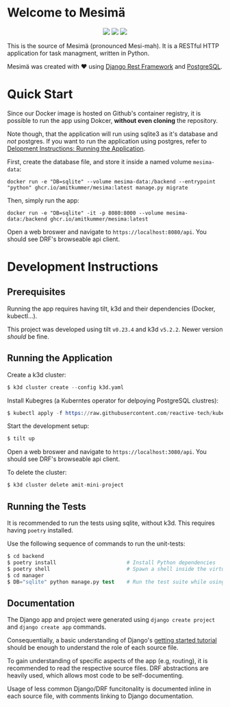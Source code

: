 # Welcome to Mesimä

<p align="center">
  <img src="https://img.shields.io/github/workflow/status/amitkummer/mesima/Integration?label=integration">
  <img src="https://img.shields.io/github/v/tag/amitkummer/mesima">
  <img src="https://img.shields.io/github/license/amitkummer/mesima">
</p>

This is the source of Mesimä (pronounced Mesi-mah). It is a RESTful HTTP application for task managment, written in Python.

Mesimä was created with ❤️ using [Django Rest Framework](https://www.django-rest-framework.org/) and [PostgreSQL](https://www.postgresql.org/).

# Quick Start

Since our Docker image is hosted on Github's container registry, it is possible to run the app using Dokcer, **without even cloning** the repository.

Note though, that the application will run using sqlite3 as it's database and *not* postgres. If you want to run the application using postgres,
refer to [Delopment Instructions: Running the Application](#running-the-application).

First, create the database file, and store it inside a named volume `mesima-data`:

```
docker run -e "DB=sqlite" --volume mesima-data:/backend --entrypoint "python" ghcr.io/amitkummer/mesima:latest manage.py migrate
```

Then, simply run the app:

```
docker run -e "DB=sqlite" -it -p 8080:8000 --volume mesima-data:/backend ghcr.io/amitkummer/mesima:latest
```

Open a web broswer and navigate to `https://localhost:8080/api`. You should see DRF's browseable api client.

# Development Instructions

## Prerequisites

Running the app requires having tilt, k3d and their dependencies (Docker, kubectl...).

This project was developed using tilt `v0.23.4` and k3d `v5.2.2`.
Newer version *should* be fine.

## Running the Application

Create a k3d cluster:

```s
$ k3d cluster create --config k3d.yaml
```

Install Kubegres (a Kuberntes operator for delpoying PostgreSQL clustres):

```s
$ kubectl apply -f https://raw.githubusercontent.com/reactive-tech/kubegres/v1.15/kubegres.yaml
```

Start the development setup:

```s
$ tilt up
```

Open a web broswer and navigate to `https://localhost:3080/api`. You should see DRF's browseable api client.

To delete the cluster:

```s
$ k3d cluster delete amit-mini-project
```

## Running the Tests

It is recommended to run the tests using sqlite, without k3d. 
This requires having `poetry` installed.

Use the following sequence of commands to run the unit-tests:

```s
$ cd backend
$ poetry install                       # Install Python dependencies
$ poetry shell                         # Spawn a shell inside the virtual environemnt
$ cd manager
$ DB="sqlite" python manage.py test    # Run the test suite while using sqlite
```

## Documentation

The Django app and project were generated using `django create project` and `django create app` commands.

Consequentially, a basic understanding of Django's [getting started tutorial](https://docs.djangoproject.com/en/4.0/intro/tutorial01/) should be enough to understand the role of each source file.

To gain understanding of specific aspects of the app (e.g, routing), it is recommended to read the respective source files.
DRF abstractions are heavily used, which allows most code to be self-documenting.

Usage of less common Django/DRF funcitonality is documented inline in each source file, with comments linking to Django documentation. 
